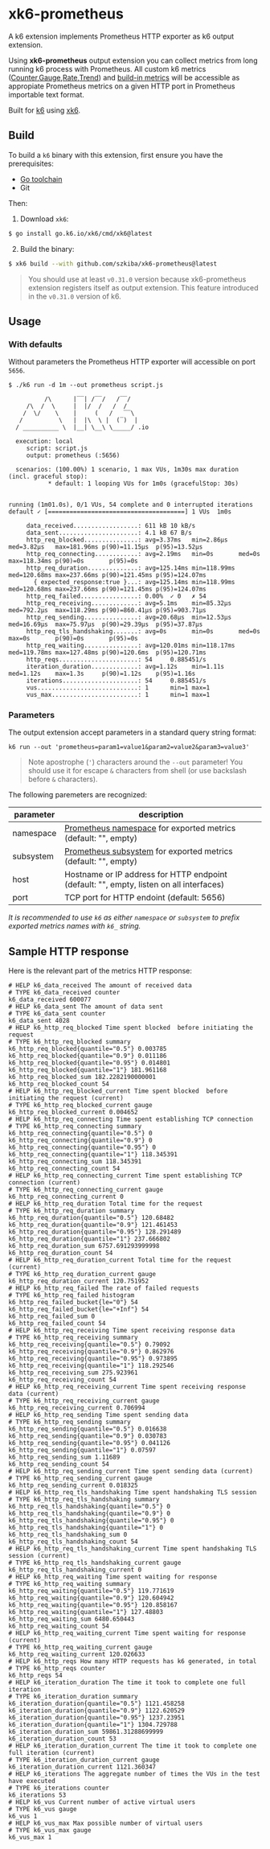# xk6-prometheus

A k6 extension implements Prometheus HTTP exporter as k6 output extension.

Using **xk6-prometheus** output extension you can collect metrics from long running k6 process with Prometheus. All custom k6 metrics ([Counter](https://k6.io/docs/javascript-api/k6-metrics/counter/),[Gauge](https://k6.io/docs/javascript-api/k6-metrics/gauge/),[Rate](https://k6.io/docs/javascript-api/k6-metrics/rate/),[Trend](https://k6.io/docs/javascript-api/k6-metrics/trend/)) and [build-in metrics](https://k6.io/docs/using-k6/metrics/#built-in-metrics) will be accessible as appropiate Prometheus metrics on a given HTTP port in Prometheus importable text format. 

Built for [k6](https://go.k6.io/k6) using [xk6](https://github.com/grafana/xk6).

## Build

To build a `k6` binary with this extension, first ensure you have the prerequisites:

- [Go toolchain](https://go101.org/article/go-toolchain.html)
- Git

Then:

1. Download `xk6`:
  ```bash
  $ go install go.k6.io/xk6/cmd/xk6@latest
  ```

2. Build the binary:
  ```bash
  $ xk6 build --with github.com/szkiba/xk6-prometheus@latest
  ```

> You should use at least `v0.31.0` version because xk6-prometheus extension registers itself as output extension. This feature introduced in the `v0.31.0` version of k6.

## Usage

### With defaults

Without parameters the Prometheus HTTP exporter will accessible on port `5656`.

```plain
$ ./k6 run -d 1m --out prometheus script.js

          /\      |‾‾| /‾‾/   /‾‾/   
     /\  /  \     |  |/  /   /  /    
    /  \/    \    |     (   /   ‾‾\  
   /          \   |  |\  \ |  (‾)  | 
  / __________ \  |__| \__\ \_____/ .io

  execution: local
     script: script.js
     output: prometheus (:5656)

  scenarios: (100.00%) 1 scenario, 1 max VUs, 1m30s max duration (incl. graceful stop):
           * default: 1 looping VUs for 1m0s (gracefulStop: 30s)


running (1m01.0s), 0/1 VUs, 54 complete and 0 interrupted iterations
default ✓ [======================================] 1 VUs  1m0s

     data_received..................: 611 kB 10 kB/s
     data_sent......................: 4.1 kB 67 B/s
     http_req_blocked...............: avg=3.37ms   min=2.86µs   med=3.82µs   max=181.96ms p(90)=11.15µs  p(95)=13.52µs 
     http_req_connecting............: avg=2.19ms   min=0s       med=0s       max=118.34ms p(90)=0s       p(95)=0s      
     http_req_duration..............: avg=125.14ms min=118.99ms med=120.68ms max=237.66ms p(90)=121.45ms p(95)=124.07ms
       { expected_response:true }...: avg=125.14ms min=118.99ms med=120.68ms max=237.66ms p(90)=121.45ms p(95)=124.07ms
     http_req_failed................: 0.00%  ✓ 0   ✗ 54 
     http_req_receiving.............: avg=5.1ms    min=85.32µs  med=792.2µs  max=118.29ms p(90)=860.41µs p(95)=903.71µs
     http_req_sending...............: avg=20.68µs  min=12.53µs  med=16.69µs  max=75.97µs  p(90)=29.39µs  p(95)=37.87µs 
     http_req_tls_handshaking.......: avg=0s       min=0s       med=0s       max=0s       p(90)=0s       p(95)=0s      
     http_req_waiting...............: avg=120.01ms min=118.17ms med=119.78ms max=127.48ms p(90)=120.6ms  p(95)=120.71ms
     http_reqs......................: 54     0.885451/s
     iteration_duration.............: avg=1.12s    min=1.11s    med=1.12s    max=1.3s     p(90)=1.12s    p(95)=1.16s   
     iterations.....................: 54     0.885451/s
     vus............................: 1      min=1 max=1
     vus_max........................: 1      min=1 max=1
```

### Parameters

The output extension accept parameters in a standard query string format:

```
k6 run --out 'prometheus=param1=value1&param2=value2&param3=value3'
```

> Note apostrophe (`'`) characters around the `--out` parameter! You should use it for escape `&` characters from shell (or use backslash before `&` characters).

The following paremeters are recognized:

parameter | description
----------|------------
namespace | [Prometheus namespace](https://prometheus.io/docs/practices/naming/) for exported metrics (default: "", empty)
subsystem | [Prometheus subsystem](https://prometheus.io/docs/practices/naming/) for exported metrics (default: "", empty)
host      | Hostname or IP address for HTTP endpoint (default: "", empty, listen on all interfaces)
port      | TCP port for HTTP endoint (default: 5656)

*It is recommended to use `k6` as either `namespace` or `subsystem` to prefix exported metrics names with `k6_` string.*

## Sample HTTP response

Here is the relevant part of the metrics HTTP response:

```plain
# HELP k6_data_received The amount of received data
# TYPE k6_data_received counter
k6_data_received 600077
# HELP k6_data_sent The amount of data sent
# TYPE k6_data_sent counter
k6_data_sent 4028
# HELP k6_http_req_blocked Time spent blocked  before initiating the request
# TYPE k6_http_req_blocked summary
k6_http_req_blocked{quantile="0.5"} 0.003785
k6_http_req_blocked{quantile="0.9"} 0.011186
k6_http_req_blocked{quantile="0.95"} 0.014801
k6_http_req_blocked{quantile="1"} 181.961168
k6_http_req_blocked_sum 182.2282190000001
k6_http_req_blocked_count 54
# HELP k6_http_req_blocked_current Time spent blocked  before initiating the request (current)
# TYPE k6_http_req_blocked_current gauge
k6_http_req_blocked_current 0.004652
# HELP k6_http_req_connecting Time spent establishing TCP connection
# TYPE k6_http_req_connecting summary
k6_http_req_connecting{quantile="0.5"} 0
k6_http_req_connecting{quantile="0.9"} 0
k6_http_req_connecting{quantile="0.95"} 0
k6_http_req_connecting{quantile="1"} 118.345391
k6_http_req_connecting_sum 118.345391
k6_http_req_connecting_count 54
# HELP k6_http_req_connecting_current Time spent establishing TCP connection (current)
# TYPE k6_http_req_connecting_current gauge
k6_http_req_connecting_current 0
# HELP k6_http_req_duration Total time for the request
# TYPE k6_http_req_duration summary
k6_http_req_duration{quantile="0.5"} 120.68482
k6_http_req_duration{quantile="0.9"} 121.461453
k6_http_req_duration{quantile="0.95"} 128.291489
k6_http_req_duration{quantile="1"} 237.666802
k6_http_req_duration_sum 6757.691293999998
k6_http_req_duration_count 54
# HELP k6_http_req_duration_current Total time for the request (current)
# TYPE k6_http_req_duration_current gauge
k6_http_req_duration_current 120.751952
# HELP k6_http_req_failed The rate of failed requests
# TYPE k6_http_req_failed histogram
k6_http_req_failed_bucket{le="0"} 54
k6_http_req_failed_bucket{le="+Inf"} 54
k6_http_req_failed_sum 0
k6_http_req_failed_count 54
# HELP k6_http_req_receiving Time spent receiving response data
# TYPE k6_http_req_receiving summary
k6_http_req_receiving{quantile="0.5"} 0.79092
k6_http_req_receiving{quantile="0.9"} 0.862976
k6_http_req_receiving{quantile="0.95"} 0.973895
k6_http_req_receiving{quantile="1"} 118.292546
k6_http_req_receiving_sum 275.923961
k6_http_req_receiving_count 54
# HELP k6_http_req_receiving_current Time spent receiving response data (current)
# TYPE k6_http_req_receiving_current gauge
k6_http_req_receiving_current 0.706994
# HELP k6_http_req_sending Time spent sending data
# TYPE k6_http_req_sending summary
k6_http_req_sending{quantile="0.5"} 0.016638
k6_http_req_sending{quantile="0.9"} 0.030783
k6_http_req_sending{quantile="0.95"} 0.041126
k6_http_req_sending{quantile="1"} 0.07597
k6_http_req_sending_sum 1.11689
k6_http_req_sending_count 54
# HELP k6_http_req_sending_current Time spent sending data (current)
# TYPE k6_http_req_sending_current gauge
k6_http_req_sending_current 0.018325
# HELP k6_http_req_tls_handshaking Time spent handshaking TLS session
# TYPE k6_http_req_tls_handshaking summary
k6_http_req_tls_handshaking{quantile="0.5"} 0
k6_http_req_tls_handshaking{quantile="0.9"} 0
k6_http_req_tls_handshaking{quantile="0.95"} 0
k6_http_req_tls_handshaking{quantile="1"} 0
k6_http_req_tls_handshaking_sum 0
k6_http_req_tls_handshaking_count 54
# HELP k6_http_req_tls_handshaking_current Time spent handshaking TLS session (current)
# TYPE k6_http_req_tls_handshaking_current gauge
k6_http_req_tls_handshaking_current 0
# HELP k6_http_req_waiting Time spent waiting for response
# TYPE k6_http_req_waiting summary
k6_http_req_waiting{quantile="0.5"} 119.771619
k6_http_req_waiting{quantile="0.9"} 120.604942
k6_http_req_waiting{quantile="0.95"} 120.858167
k6_http_req_waiting{quantile="1"} 127.48803
k6_http_req_waiting_sum 6480.650443
k6_http_req_waiting_count 54
# HELP k6_http_req_waiting_current Time spent waiting for response (current)
# TYPE k6_http_req_waiting_current gauge
k6_http_req_waiting_current 120.026633
# HELP k6_http_reqs How many HTTP requests has k6 generated, in total
# TYPE k6_http_reqs counter
k6_http_reqs 54
# HELP k6_iteration_duration The time it took to complete one full iteration
# TYPE k6_iteration_duration summary
k6_iteration_duration{quantile="0.5"} 1121.458258
k6_iteration_duration{quantile="0.9"} 1122.620529
k6_iteration_duration{quantile="0.95"} 1237.23951
k6_iteration_duration{quantile="1"} 1304.729788
k6_iteration_duration_sum 59861.31288699999
k6_iteration_duration_count 53
# HELP k6_iteration_duration_current The time it took to complete one full iteration (current)
# TYPE k6_iteration_duration_current gauge
k6_iteration_duration_current 1121.360347
# HELP k6_iterations The aggregate number of times the VUs in the test have executed
# TYPE k6_iterations counter
k6_iterations 53
# HELP k6_vus Current number of active virtual users
# TYPE k6_vus gauge
k6_vus 1
# HELP k6_vus_max Max possible number of virtual users
# TYPE k6_vus_max gauge
k6_vus_max 1
```
